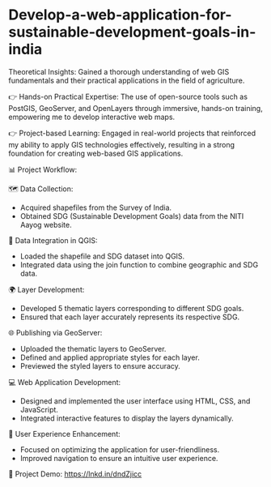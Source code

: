 # Develop-a-web-application-for-sustainable-development-goals-in-india


Theoretical Insights: Gained a thorough understanding of web GIS fundamentals and their practical applications in the field of agriculture.

👉 Hands-on Practical Expertise: The use of open-source tools such as PostGIS, GeoServer, and OpenLayers through immersive, hands-on training, empowering me to develop interactive web maps.

👉 Project-based Learning: Engaged in real-world projects that reinforced my ability to apply GIS technologies effectively, resulting in a strong foundation for creating web-based GIS applications.


📊 Project Workflow:

🗺️ Data Collection:
 - Acquired shapefiles from the Survey of India.
 - Obtained SDG (Sustainable Development Goals) data from the NITI Aayog website.

🔗 Data Integration in QGIS:
 - Loaded the shapefile and SDG dataset into QGIS.
 - Integrated data using the join function to combine geographic and SDG data.

🌍 Layer Development:
 - Developed 5 thematic layers corresponding to different SDG goals.
 - Ensured that each layer accurately represents its respective SDG.

🌐 Publishing via GeoServer:
 - Uploaded the thematic layers to GeoServer.
 - Defined and applied appropriate styles for each layer.
 - Previewed the styled layers to ensure accuracy.

💻 Web Application Development:
 - Designed and implemented the user interface using HTML, CSS, and JavaScript.
 - Integrated interactive features to display the layers dynamically.

🌟 User Experience Enhancement:
 - Focused on optimizing the application for user-friendliness.
 - Improved navigation to ensure an intuitive user experience.


🚀 Project Demo: https://lnkd.in/dndZjicc
